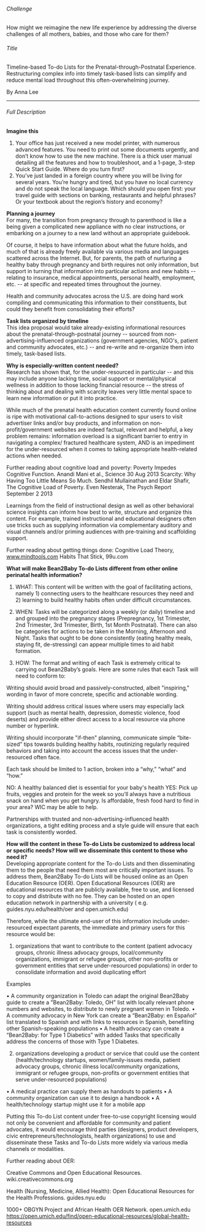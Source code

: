###### Challenge
How might we reimagine the new life experience by addressing the diverse challenges of all mothers, babies, and those who care for them?

###### Title 
Timeline-based To-do Lists for the Prenatal-through-Postnatal Experience.
Restructuring complex info into timely task-based lists can simplify and reduce mental load throughout this often-overwhelming journey.

By Anna Lee 

--------------

###### Full Description

**Imagine this**  
1.	Your office has just received a new model printer, with numerous advanced features. You need to print out some documents urgently, and don’t know how to use the new machine. There is a thick user manual detailing all the features and how to troubleshoot, and a 1-page, 3-step Quick Start Guide. Where do you turn first?  
2.	You’ve just landed in a foreign country where you will be living for several years. You’re hungry and tired, but you have no local currency and do not speak the local language. Which should you open first: your travel guide with sections on banking, restaurants and helpful phrases? Or your textbook about the region’s history and economy?

**Planning a journey**  
For many, the transition from pregnancy through to parenthood is like a being given a complicated new appliance with no clear instructions, or embarking on a journey to a new land without an appropriate guidebook.  

Of course, it helps to have information about what the future holds, and much of that is already freely available via various media and languages scattered across the Internet. But, for parents, the path of nurturing a healthy baby through pregnancy and birth requires not only information, but support in turning that information into particular actions and new habits -- relating to insurance, medical appointments, personal health, employment, etc. -- at specific and repeated times throughout the journey. 

Health and community advocates across the U.S. are doing hard work compiling and communicating this information to their constituents, but could they benefit from consolidating their efforts?

**Task lists organized by timeline**  
This idea proposal would take already-existing informational resources about the prenatal-through-postnatal journey -- sourced from non-advertising-influenced organizations (government agencies, NGO's, patient and community advocates, etc.)  -- and re-write and re-organize them into timely, task-based lists. 

**Why is especially-written content needed?**  
Research has shown that, for the under-resourced in particular -- and this may include anyone lacking time, social support or mental/physical wellness in addition to those lacking financial resource -- the stress of thinking about and dealing with scarcity leaves very little mental space to learn new information or put it into practice. 

While much of the prenatal health education content currently found online is ripe with motivational call-to-actions designed to spur users to visit advertiser links and/or buy products, and information on non-profit/government websites are indeed factual, relevant and helpful, a key problem remains: information overload is a significant barrier to entry in navigating a complex/ fractured healthcare system, AND is an impediment for the under-resourced when it comes to taking appropriate health-related actions when needed. 

Further reading about cognitive load and poverty: 
Poverty Impedes Cognitive Function. Anandi Mani et al., Science  30 Aug 2013
Scarcity: Why Having Too Little Means So Much. Sendhil Mullainathan and Eldar Shafir, 
The Cognitive Load of Poverty. Even Nesterak, The Psych Report September 2 2013

Learnings from the field of instructional design as well as other behavioral science insights can inform how best to write, structure and organize this content. For example, trained instructional and educational designers often use tricks such as supplying information via complementary auditory and visual channels and/or priming audiences with pre-training and scaffolding support. 

Further reading about getting things done: 
Cognitive Load Theory, www.mindtools.com
Habits That Stick, 99u.com

**What will make Bean2Baby To-do Lists different from other online perinatal health information?**  
1. WHAT: This content will be written with the goal of facilitating actions, namely 1) connecting users to the healthcare resources they need and 2) learning to build healthy habits often under difficult circumstances.

2. WHEN: Tasks will be categorized along a weekly (or daily) timeline and and grouped into the pregnancy stages (Prepregnancy, 1st Trimester, 2nd Trimester, 3rd Trimester, Birth, 1st Month Postnatal). There can also be categories for actions to be taken in the Morning, Afternoon and Night. Tasks that ought to be done consistently (eating healthy meals, staying fit, de-stressing) can appear multiple times to aid habit formation.

3. HOW: The format and writing of each Task is extremely critical to carrying out Bean2Baby’s goals.  Here are some rules that each Task will need to conform to:

Writing should avoid broad and passively-constructed, albeit "inspiring," wording in favor of more concrete, specific and actionable wording.

Writing should address critical issues where users may especially lack support (such as mental health, depression, domestic violence, food deserts) and provide either direct access to a local resource via phone number or hyperlink.

Writing should incorporate "if-then" planning, communicate simple “bite-sized” tips towards building healthy habits, routinizing regularly required behaviors and taking into account the access issues that the under-resourced often face.

Each task should be limited to 1 action, broken into a “why,” “what” and “how.”

NO: A healthy balanced diet is essential for your baby's health
YES: Pick up fruits, veggies and protein for the week so you’ll always have a nutritious snack on hand when you get hungry. Is affordable, fresh food hard to find in your area? WIC may be able to help.

Partnerships with trusted and non-advertising-influenced health organizations, a tight editing process and a style guide will ensure that each task is consistently worded.

**How will the content in these To-do Lists be customized to address local or specific needs? How will we disseminate this content to those who need it?**  
Developing appropriate content for the To-do Lists and then disseminating them to the people that need them most are critically important issues. To address them, Bean2Baby To-do Lists will be housed online as an Open Education Resource (OER). Open Educational Resources (OER) are educational resources that are publicly available, free to use, and licensed to copy and distribute with no fee. They can be hosted on an open education network in partnership with a university ( e.g. guides.nyu.edu/health/oer and open.umich.edu) 

Therefore, while the ultimate end-user of this information include under-resourced expectant parents, the immediate and primary users for this resource would be:

1) organizations that want to contribute to the content (patient advocacy groups, chronic illness advocacy groups, local/community organizations, immigrant or refugee groups, other non-profits or government entities that serve under-resourced populations) in order to consolidate information and avoid duplicating effort

Examples

• A community organization in Toledo can adapt the original Bean2Baby guide to create a "Bean2Baby: Toledo, OH" list with locally relevant phone numbers and websites, to distribute to newly pregnant women in Toledo.
• A community advocacy in New York can create a “Bean2Baby: en Español” list translated to Spanish and with links to resources in Spanish, benefiting other Spanish-speaking populations
• A health advocacy can create a “Bean2Baby: for Type 1 Diabetics” with added Tasks that specifically address the concerns of those with Type 1 Diabetes.


2) organizations developing a product or service that could use the content (health/technology startups, women/family-issues media, patient advocacy groups, chronic illness local/community organizations, immigrant or refugee groups, non-profits or government entities that serve under-resourced populations)

• A medical practice can supply them as handouts to patients
• A community organization can use it to design a handbook
• A health/technology startup might use it for a mobile app 

Putting this To-do List content under free-to-use copyright licensing would not only be convenient and affordable for community and patient advocates, it would encourage third parties (designers, product developers, civic entrepreneurs/technologists, health organizations) to use and disseminate these Tasks and To-do Lists more widely via various media channels or modalities.


Further reading about OER:

Creative Commons and Open Educational Resources. wiki.creativecommons.org

Health (Nursing, Medicine, Allied Health): Open Educational Resources for the Health Professions. guides.nyu.edu

1000+ OBGYN Project and African Health OER Network. open.umich.edu
https://open.umich.edu/find/open-educational-resources/global-health-resources



